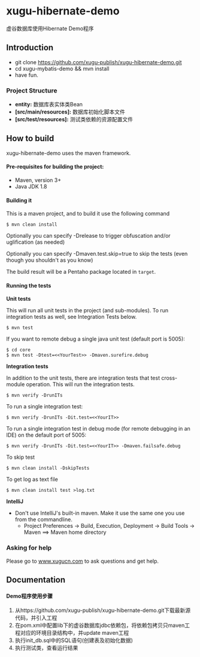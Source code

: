 
# xugu-hibernate-demo #

虚谷数据库使用Hibernate Demo程序

Introduction
--------------

- git clone https://github.com/xugu-publish/xugu-hibernate-demo.git
- cd xugu-mybatis-demo && mvn install
- have fun.

### Project Structure
   
* **entity:** 
数据库表实体类Bean
* **[src/main/resources]:** 
数据库初始化脚本文件
* **[src/test/resources]:** 
测试类依赖的资源配置文件


How to build
--------------

xugu-hibernate-demo uses the maven framework. 


#### Pre-requisites for building the project:
* Maven, version 3+
* Java JDK 1.8

#### Building it

This is a maven project, and to build it use the following command

```
$ mvn clean install
```
Optionally you can specify -Drelease to trigger obfuscation and/or uglification (as needed)

Optionally you can specify -Dmaven.test.skip=true to skip the tests (even though
you shouldn't as you know)

The build result will be a Pentaho package located in ```target```.

#### Running the tests

__Unit tests__

This will run all unit tests in the project (and sub-modules). To run integration tests as well, see Integration Tests below.

```
$ mvn test
```

If you want to remote debug a single java unit test (default port is 5005):

```
$ cd core
$ mvn test -Dtest=<<YourTest>> -Dmaven.surefire.debug
```

__Integration tests__

In addition to the unit tests, there are integration tests that test cross-module operation. This will run the integration tests.

```
$ mvn verify -DrunITs
```

To run a single integration test:

```
$ mvn verify -DrunITs -Dit.test=<<YourIT>>
```

To run a single integration test in debug mode (for remote debugging in an IDE) on the default port of 5005:

```
$ mvn verify -DrunITs -Dit.test=<<YourIT>> -Dmaven.failsafe.debug
```

To skip test

```
$ mvn clean install -DskipTests
```

To get log as text file

```
$ mvn clean install test >log.txt
```


__IntelliJ__

* Don't use IntelliJ's built-in maven. Make it use the same one you use from the commandline.
  * Project Preferences -> Build, Execution, Deployment -> Build Tools -> Maven ==> Maven home directory



### Asking for help
Please go to www.xugucn.com to ask questions and get help.

Documentation
--------------

#### Demo程序使用步骤

1. 从https://github.com/xugu-publish/xugu-hibernate-demo.git下载最新源代码，并引入工程
2. 在pom.xml中配置lib下的虚谷数据库jdbc依赖包，将依赖包拷贝只maven工程对应的环境目录结构中，并update maven工程
3. 执行init_db.sql中的SQL语句(创建表及初始化数据)
4. 执行测试类，查看运行结果
